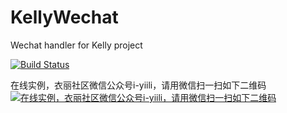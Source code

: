 KellyWechat
===========

Wechat handler for Kelly project

[![Build Status](https://secure.travis-ci.org/missdeer/KellyWechat.png)](https://travis-ci.org/missdeer/KellyWechat)

在线实例，衣丽社区微信公众号i-yiili，请用微信扫一扫如下二维码
[![在线实例，衣丽社区微信公众号i-yiili，请用微信扫一扫如下二维码](https://raw.githubusercontent.com/missdeer/KellyWechat/master/qrcode.jpg)](https://yii.li)
